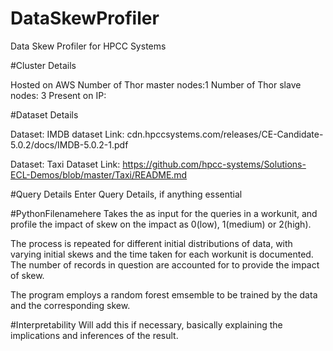 # DataSkewProfiler
Data Skew Profiler for HPCC Systems

#Cluster Details

Hosted on AWS
Number of Thor master nodes:1
Number of Thor slave nodes: 3
Present on IP:

#Dataset Details

Dataset: IMDB dataset
Link: cdn.hpccsystems.com/releases/CE-Candidate-5.0.2/docs/IMDB-5.0.2-1.pdf

Dataset: Taxi Dataset
Link: https://github.com/hpcc-systems/Solutions-ECL-Demos/blob/master/Taxi/README.md

#Query Details
Enter Query Details, if anything essential 

#PythonFilenamehere
Takes the <enter parameters here> as input for the queries in a workunit, and profile the impact of skew on the impact as 0(low), 1(medium) or 2(high). 
  
The process is repeated for different initial distributions of data, with varying initial skews and the time taken for each workunit is documented. The number of records in question are accounted for to provide the impact of skew. 

The program employs a random forest emsemble to be trained by the data and the corresponding skew. 

#Interpretability
Will add this if necessary, basically explaining the implications and inferences of the result. 
